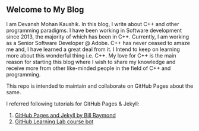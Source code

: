 ## Welcome to My Blog

I am Devansh Mohan Kaushik. In this blog, I write about C++ and other programming paradigms. I have been working in Software development since 2013, the majority of which has been in C++. Currently, I am working as a Senior Software Developer @ Adobe. C++ has never ceased to amaze me and, I have learned a great deal from it. I Intend to keep on learning more about this wonderful thing i.e. C++. My love for C++ is the main reason for starting this blog where I wish to share my knowledge and receive more from other like-minded people in the field of C++ and programming. 

This repo is intended to maintain and collaborate on GitHub Pages about the same.

I referred following tutorials for GitHub Pages & Jekyll:
1. [GitHub Pages and Jekyll by Bill Raymond](https://www.youtube.com/playlist?list=PLWzwUIYZpnJuT0sH4BN56P5oWTdHJiTNq)
2. [GitHub Learning Lab course bot](https://github.com/dmk326/github-pages-with-jekyll)
